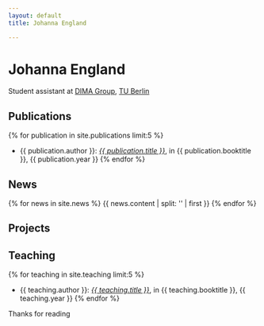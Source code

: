 ```yaml
---
layout: default
title: Johanna England

---
```

# Johanna England

Student assistant at [DIMA Group](http://www.dima.tu-berlin.de), [TU Berlin](http://www.tu-berlin.de)

## Publications 

{% for publication in site.publications limit:5 %}
* {{ publication.author }}: <a href="{{ publication.url }}">*{{ publication.title }}*</a>, in {{ publication.booktitle }}, {{ publication.year }}
{% endfor %}

## News

{% for news in site.news %}
  {{ news.content | split: '<!-- more -->' | first }}
{% endfor %}

## Projects

## Teaching

{% for teaching in site.teaching limit:5 %}
* {{ teaching.author }}: <a href="{{ teaching.url }}">*{{ teaching.title }}*</a>, in {{ teaching.booktitle }}, {{ teaching.year }}
{% endfor %}

Thanks for reading
